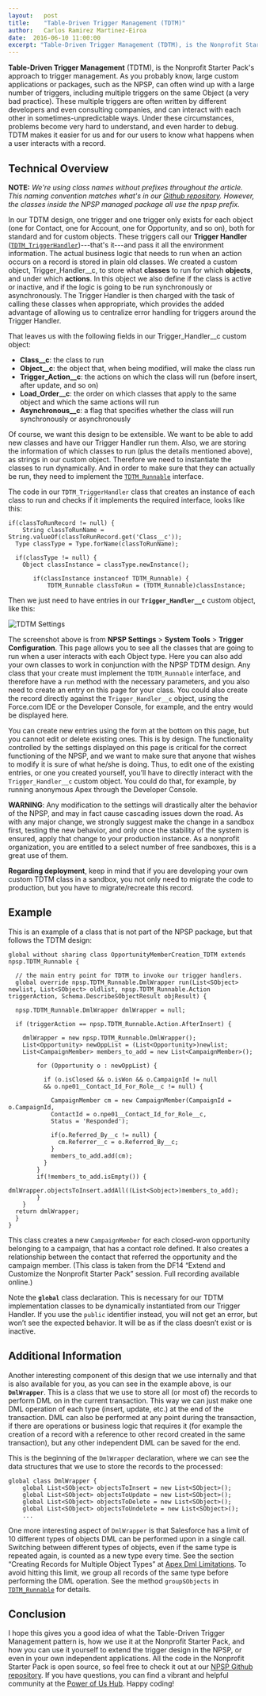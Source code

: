 ```yaml
---
layout:   post
title:    "Table-Driven Trigger Management (TDTM)"
author:   Carlos Ramirez Martinez-Eiroa
date:  2016-06-10 11:00:00
excerpt: "Table-Driven Trigger Management (TDTM), is the Nonprofit Starter Pack's approach to trigger management. As you probably know, large custom applications or packages, such as the NPSP, can often wind up with a large number of triggers, including multiple triggers on the same Object (a very bad practice). These multiple triggers are often written by different developers and even consulting companies, and can interact with each other in sometimes-unpredictable ways. Under these circumstances, problems become very hard to understand, and even harder to debug. TDTM makes it easier for us and for our users to know what happens when a user interacts with a record."
---
```

**Table-Driven Trigger Management** (TDTM), is the Nonprofit Starter Pack's approach to trigger management. As you probably know, large custom applications or packages, such as the NPSP, can often wind up with a large number of triggers, including multiple triggers on the same Object (a very bad practice). These multiple triggers are often written by different developers and even consulting companies, and can interact with each other in sometimes-unpredictable ways. Under these circumstances, problems become very hard to understand, and even harder to debug. TDTM makes it easier for us and for our users to know what happens when a user interacts with a record.

## Technical Overview
**NOTE:** _We're using class names without prefixes throughout the article. This naming convention matches what's in our [Github repository](https://github.com/SalesforceFoundation/Cumulus). However, the classes inside the NPSP managed package all use the npsp prefix._

In our TDTM design, one trigger and one trigger only exists for each object (one for Contact, one for Account, one for Opportunity, and so on), both for standard and for custom objects. These triggers call our **Trigger Handler** ([`TDTM_TriggerHandler`](https://github.com/SalesforceFoundation/Cumulus/blob/dev/src/classes/TDTM_TriggerHandler.cls))---that's it---and pass it all the environment information. The actual business logic that needs to run when an action occurs on a record is stored in plain old classes. We created a custom object, Trigger_Handler__c, to store what **classes** to run for which **objects**, and under which **actions**. In this object we also define if the class is active or inactive, and if the logic is going to be run synchronously or asynchronously. The Trigger Handler is then charged with the task of calling these classes when appropriate, which provides the added advantage of allowing us to centralize error handling for triggers around the Trigger Handler.

That leaves us with the following fields in our Trigger_Handler__c custom object:
- **Class__c**: the class to run
- **Object__c**: the object that, when being modified, will make the class run
- **Trigger_Action__c**: the actions on which the class will run (before insert, after update, and so on)
- **Load_Order__c**: the order on which classes that apply to the same object and which the same actions will run
- **Asynchronous__c**: a flag that specifies whether the class will run synchronously or asynchronously

Of course, we want this design to be extensible. We want to be able to add new classes and have our Trigger Handler run them. Also, we are storing the information of which classes to run (plus the details mentioned above), as strings in our custom object. Therefore we need to instantiate the classes to run dynamically. And in order to make sure that they can actually be run, they need to implement the [`TDTM_Runnable`](https://github.com/SalesforceFoundation/Cumulus/blob/dev/src/classes/TDTM_Runnable.cls) interface.

The code in our `TDTM_TriggerHandler` class that creates an instance of each class to run and checks if it implements the required interface, looks like this:

    if(classToRunRecord != null) {
        String classToRunName = String.valueOf(classToRunRecord.get('Class__c'));
      Type classType = Type.forName(classToRunName);
          
      if(classType != null) {     
        Object classInstance = classType.newInstance();

           if(classInstance instanceof TDTM_Runnable) {
               TDTM_Runnable classToRun = (TDTM_Runnable)classInstance;

Then we just need to have entries in our **`Trigger_Handler__c`** custom object, like this:

![TDTM Settings](/assets/images/TDTM_Settings.png)
 
The screenshot above is from **NPSP Settings** > **System Tools** > **Trigger Configuration**. This page allows you to see all the classes that are going to run when a user interacts with each Object type. Here you can also add your own classes to work in conjunction with the NPSP TDTM design. Any class that your create must implement the `TDTM_Runnable` interface, and therefore have a `run` method with the necessary parameters, and you also need to create an entry on this page for your class. You could also create the record directly against the `Trigger_Handler__c` object, using the Force.com IDE or the Developer Console, for example, and the entry would be displayed here. 

You can create new entries using the form at the bottom on this page, but you cannot edit or delete existing ones. This is by design. The functionality controlled by the settings displayed on this page is critical for the correct functioning of the NPSP, and we want to make sure that anyone that wishes to modify it is sure of what he/she is doing. Thus, to edit one of the existing entries, or one you created yourself, you’ll have to directly interact with the `Trigger_Handler__c` custom object. You could do that, for example, by running anonymous Apex through the Developer Console.

**WARNING**: Any modification to the settings will drastically alter the behavior of the NPSP, and may in fact cause cascading issues down the road. As with any major change, we strongly suggest make the change in a sandbox first, testing the new behavior, and only once the stability of the system is ensured, apply that change to your production instance. As a nonprofit organization, you are entitled to a select number of free sandboxes, this is a great use of them.

**Regarding deployment**, keep in mind that if you are developing your own custom TDTM class in a sandbox, you not only need to migrate the code to production, but you have to migrate/recreate this record.

## Example
This is an example of a class that is not part of the NPSP package, but that follows the TDTM design:

    global without sharing class OpportunityMemberCreation_TDTM extends npsp.TDTM_Runnable {
  
      // the main entry point for TDTM to invoke our trigger handlers.
      global override npsp.TDTM_Runnable.DmlWrapper run(List<SObject> newlist, List<SObject> oldlist, npsp.TDTM_Runnable.Action triggerAction, Schema.DescribeSObjectResult objResult) {
      
      npsp.TDTM_Runnable.DmlWrapper dmlWrapper = null;

      if (triggerAction == npsp.TDTM_Runnable.Action.AfterInsert) {
      
        dmlWrapper = new npsp.TDTM_Runnable.DmlWrapper();
        List<Opportunity> newOppList = (List<Opportunity>)newlist;        
        List<CampaignMember> members_to_add = new List<CampaignMember>();
              
            for (Opportunity o : newOppList) {
            
              if (o.isClosed && o.isWon && o.CampaignId != null 
              && o.npe01__Contact_Id_For_Role__c != null) {
              
                CampaignMember cm = new CampaignMember(CampaignId = o.CampaignId, 
                ContactId = o.npe01__Contact_Id_for_Role__c, 
                Status = 'Responded');
                
                if(o.Referred_By__c != null) {
                  cm.Referrer__c = o.Referred_By__c;
                } 
                members_to_add.add(cm); 
              }
            }
            if(!members_to_add.isEmpty()) {
                dmlWrapper.objectsToInsert.addAll((List<Sobject>)members_to_add);
            }
        }
      return dmlWrapper;
      }
    }

This class creates a new `CampaignMember` for each closed-won opportunity belonging to a campaign, that has a contact role defined. It also creates a relationship between the contact that referred the opportunity and the campaign member. (This class is taken from the DF14 “Extend and Customize the Nonprofit Starter Pack” session. Full recording available online.)

Note the **`global`** class declaration. This is necessary for our TDTM implementation classes to be dynamically instantiated from our Trigger Handler. If you use the `public` identifier instead, you will not get an error, but won’t see the expected behavior. It will be as if the class doesn’t exist or is inactive.

## Additional Information

Another interesting component of this design that we use internally and that is also available for you, as you can see in the example above, is our **`DmlWrapper`**. This is a class that we use to store all (or most of) the records to perform DML on in the current transaction. This way we can just make one DML operation of each type (insert, update, etc.) at the end of the transaction. DML can also be performed at any point during the transaction, if there are operations or business logic that requires it (for example the creation of a record with a reference to other record created in the same transaction), but any other independent DML can be saved for the end.  

This is the beginning of the `DmlWrapper` declaration, where we can see the data structures that we use to store the records to the processed: 

    global class DmlWrapper {
        global List<SObject> objectsToInsert = new List<SObject>(); 
        global List<SObject> objectsToUpdate = new List<SObject>();
        global List<SObject> objectsToDelete = new List<SObject>();
        global List<SObject> objectsToUndelete = new List<SObject>();
        ...
        
One more interesting aspect of `DmlWrapper` is that Salesforce has a limit of 10 different types of objects DML can be performed upon in a single call. Switching between different types of objects, even if the same type is repeated again, is counted as a new type every time. See the section “Creating Records for Multiple Object Types” at [Apex Dml Limitations](https://www.salesforce.com/us/developer/docs/apexcode/Content/langCon_apex_dml_limitations.htm). To avoid hitting this limit, we group all records of the same type before performing the DML operation. See the method `groupSObjects` in [`TDTM_Runnable`](https://github.com/SalesforceFoundation/Cumulus/blob/dev/src/classes/TDTM_Runnable.cls) for details.

## Conclusion

I hope this gives you a good idea of what the Table-Driven Trigger Management pattern is, how we use it at the Nonprofit Starter Pack, and how you can use it yourself to extend the trigger design in the NPSP, or even in your own independent applications. All the code in the Nonprofit Starter Pack is open source, so feel free to check it out at our [NPSP Github repository](https://github.com/SalesforceFoundation/Cumulus). If you have questions, you can find a vibrant and helpful community at the [Power of Us Hub](https://powerofus.force.com/). Happy coding!
